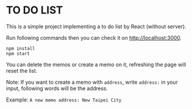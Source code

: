 # TO DO LIST

This is a simple project implementing a to do list by React (without server).

Run following commands then you can check it on [http://localhost:3000](http://localhost:3000).

``` shell
npm install
npm start
```

You can delete the memos or create a memo on it, refreshing the page will reset the list.

Note: If you want to create a memo with `address`, write `address:` in your input, following words will be the address.

Example: `A new memo address: New Taipei City`
